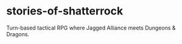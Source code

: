 # stories-of-shatterrock
Turn-based tactical RPG where Jagged Alliance meets Dungeons &amp; Dragons.
